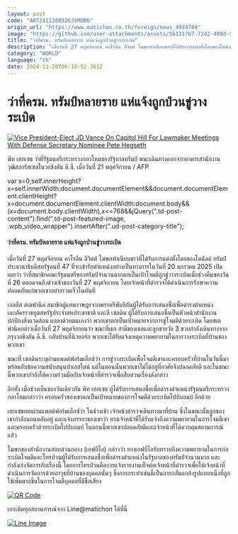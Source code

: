 ```yaml
---
layout: post
code: "ART2411280526JVMOB6"
origin_url: "https://www.matichon.co.th/foreign/news_4924784"
image: "https://github.com/user-attachments/assets/5b1317b7-7242-488d-9568-a5f89bf07219"
title: "ว่าที่ครม. ทรัมป์หลายราย แห่แจ้งถูกป่วนขู่วางระเบิด"
description: "เมื่อวันที่ 27 พฤศจิกายน คาโรลีน ลีวิตต์ โฆษกทำเนียบขาวที่ได้รับการแต่งตั้งโดยของโดนัลด์ ทรัมป์ ประธานาธิบดีสหรัฐคนที่ 47 ที่จะเข้ารับตำแหน่งอย่างเป็นทางการในวันที่ 20 มกราคม 2025 เปิดเผยว่า ว่าที่สมาชิกคณะรัฐมนตรีของทรัมป์จำนวนมากตกเป็นเป้าโจมตีถูกขู่วางระเบิดเมื่อช่วงคืนของวันที่ 26 ตลอดจนถึงช่วงเช้าของวันที่ 27 พฤศจิกายน โดยเจ้าหน้าที่ตำรวจได้ดำเนินการรักษาความปลอดภัยแก่พวกเขาอย่างรวดเร็วในทันที"
category: "WORLD"
language: "th"
date: 2024-11-28T06:10:52.361Z
---
```


# ว่าที่ครม. ทรัมป์หลายราย แห่แจ้งถูกป่วนขู่วางระเบิด

[![](https://www.matichon.co.th/wp-content/uploads/2024/11/7288-9.jpg "Vice President-Elect JD Vance On Capitol Hill For Lawmaker Meetings With Defense Secretary Nominee Pete Hegseth")](https://www.matichon.co.th/wp-content/uploads/2024/11/7288-9.jpg)

พีท เฮกเซธ ว่าที่รัฐมนตรีกระทรวงกลาโหมของรัฐบาลทรัมป์ ขณะเดินทางออกจากอาคารสำนักงานวุฒิสภารัสเซลในวอชิงตัน ดี.ซี. เมื่อวันที่ 21 พฤศจิกายน / AFP

var x=0;self.innerHeight?x=self.innerWidth:document.documentElement&&document.documentElement.clientHeight?x=document.documentElement.clientWidth:document.body&&(x=document.body.clientWidth),x<=768&&jQuery(".td-post-content").find(".td-post-featured-image, .wpb\_video\_wrapper").insertAfter(".ud-post-category-title");

#### **ว่าที่ครม. ทรัมป์หลายราย แห่แจ้งถูกป่วนขู่วางระเบิด**

เมื่อวันที่ 27 พฤศจิกายน คาโรลีน ลีวิตต์ โฆษกทำเนียบขาวที่ได้รับการแต่งตั้งโดยของโดนัลด์ ทรัมป์ ประธานาธิบดีสหรัฐคนที่ 47 ที่จะเข้ารับตำแหน่งอย่างเป็นทางการในวันที่ 20 มกราคม 2025 เปิดเผยว่า ว่าที่สมาชิกคณะรัฐมนตรีของทรัมป์จำนวนมากตกเป็นเป้าโจมตีถูกขู่วางระเบิดเมื่อช่วงคืนของวันที่ 26 ตลอดจนถึงช่วงเช้าของวันที่ 27 พฤศจิกายน โดยเจ้าหน้าที่ตำรวจได้ดำเนินการรักษาความปลอดภัยแก่พวกเขาอย่างรวดเร็วในทันที

เอลลีส สเตฟานิค สมาชิกผู้แทนราษฎรจากพรรครีพับลิกันผู้ได้รับการเสนอชื่อเพื่อดำรงตำแหน่งเอกอัครราชทูตสหรัฐประจำสหประชาชาติ และลี เซลดิน ผู้ได้รับการเสนอชื่อเป็นหัวหน้าสำนักงานปกป้องสิ่งแวดล้อม แถลงด้วยตนเองว่า พวกเขาตกเป็นเป้าหมายจากการขู่โจมตีด้วยระเบิด โดยสเตฟานิคกล่าวเมื่อวันที่ 27 พฤศจิกายนว่า ขณะที่เธอ สามีของเธอและลูกชายวัย 3 ขวบกำลังเดินทางจากกรุงวอชิงตัน ดี.ซี. กลับบ้านที่นิวยอร์ก พวกเขาได้รับแจ้งเหตุความพยายามในการวางระเบิดที่บ้านของพวกเขา

ขณะที่ เซลดินระบุผ่านแพลต์ฟอร์มเอ็กซ์ว่า การขู่วางระเบิดเพื่อโจมตีเขาและครอบครัวที่บ้านในวันนี้มาพร้อมกับข้อความสนับสนุนปาเลสไตน์ แต่ในตอนนั้นพวกเขาไม่ได้อยู่ที่อาศัยจึงปลอดภัยดี และในขณะนี้พวกเขากำลังให้ความร่วมมือกับเจ้าหน้าที่ตำรวจเพื่อสืบสวนเรื่องดังกล่าว

อีกทั้ง เมื่อช่วงเย็นของวันเดียวกัน พีท เฮกเซธ ผู้ได้รับการเสนอชื่อเพื่อดำรงตำแหน่งรัฐมนตรีกระทรวงกลาโหมกล่าวว่า ครอบครัวของเขาตกเป็นเป้าหมายของการโจมตีด้วยระเบิดไปป์บอมบ์ อีกด้วย

เฮกเซธเผยผ่านแพลต์ฟอร์มเอ็กซ์ว่า ในช่วงเช้า เจ้าหน้าตำรวจเดินทางมาที่บ้าน ซึ่งในขณะนั้นลูกของเขากำลังนอนหลับอยู่ และแจ้งภรรยาของเขาว่า ทางเจ้าหน้าที่ได้รับแจ้งถึงความพยายามในการโจมตีเขาและครอบครัวด้วยระเบิดไปป์บอมบ์ ในตอนนี้พวกเขาปลอดภัยดีและเจ้าหน้าที่ได้ควบคุมสถานการณ์แล้ว

โฆษกของสำนักงานสอบสวนกลาง (เอฟบีไอ) กล่าวว่า ทางเอฟบีไอรับทราบถึงความพยายามในการก่อระเบิดโจมตีและโทรป่วนผู้ได้รับการเสนอชื่อเพื่อดำรงตำแหน่งในรัฐบาลของทรัมป์จำนวนมาก และกำลังเร่งจัดการกับเรื่องนี้ โดยการโทรป่วนคือการแจ้งรายงานเท็จต่อเจ้าหน้าที่ตำรวจเพื่อให้เจ้าหน้าที่ดำเนินการจัดการด้วยอาวุธที่บ้านของบุคคลนั้นๆ ซึ่งการกระทำเช่นนี้เป็นการกลั่นแกล้งรูปแบบหนึ่งที่ถูกใช้เพิ่มมากขึ้นในการโจมตีบุคคลที่มีชื่อเสียง

[![QR Code](https://www.matichon.co.th/wp-content/uploads/2023/07/wob1371z.jpg)](https://lin.ee/ht0nDxX)

เกาะติดทุกสถานการณ์จาก Line@matichon ได้ที่นี่

[![Line Image](https://www.matichon.co.th/wp-content/uploads/2023/07/th.png)](https://lin.ee/ht0nDxX)
